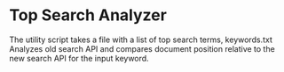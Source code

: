 # Top Search Analyzer
The utility script takes a file with a list of top search terms, keywords.txt
Analyzes old search API and compares document position relative to the new search API for the input keyword.